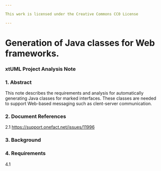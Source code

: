 ```yaml
---

This work is licensed under the Creative Commons CC0 License

---
```


# Generation of Java classes for Web frameworks.
### xtUML Project Analysis Note


### 1. Abstract

This note describes the requirements and analysis for automatically generating Java classes for marked interfaces.
These classes are needed to support Web-based messaging such as clent-server communication. 

### 2. Document References

<a id="2.1"></a>2.1 https://support.onefact.net/issues/11996

### 3. Background


### 4. Requirements

4.1
